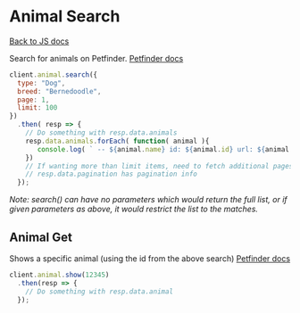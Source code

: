 # Animal Search

[Back to JS docs](README.md)

Search for animals on Petfinder.
[Petfinder docs](https://www.petfinder.com/developers/v2/docs/#get-animals)

```js
client.animal.search({
  type: "Dog",
  breed: "Bernedoodle",
  page: 1,
  limit: 100 
})
  .then( resp => {    
    // Do something with resp.data.animals
    resp.data.animals.forEach( function( animal ){
       console.log( ` -- ${animal.name} id: ${animal.id} url: ${animal.url}` )
    })
    // If wanting more than limit items, need to fetch additional pages (ex. page: 2, ...),
    // resp.data.pagination has pagination info
  });
```
_Note: search() can have no parameters which would return the full list, or if given parameters as above, it would restrict the list to the matches._


## Animal Get

Shows a specific animal (using the id from the above search)
[Petfinder docs](https://www.petfinder.com/developers/v2/docs/#get-animal)

```js
client.animal.show(12345)
  .then(resp => {
    // Do something with resp.data.animal
  });
```
